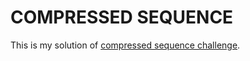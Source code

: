 # COMPRESSED SEQUENCE

This is my solution of [compressed sequence challenge](https://www.codeeval.com/open_challenges/128/).
